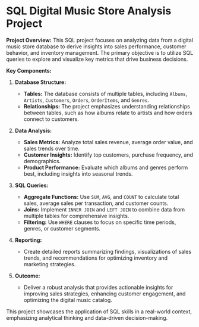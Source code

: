 <h1>SQL Digital Music Store Analysis Project</h1>

**Project Overview:**
This SQL project focuses on analyzing data from a digital music store database to derive insights into sales performance, customer behavior, and inventory management. The primary objective is to utilize SQL queries to explore and visualize key metrics that drive business decisions.

**Key Components:**

1. **Database Structure:**
   - **Tables:** The database consists of multiple tables, including `Albums`, `Artists`, `Customers`, `Orders`, `OrderItems`, and `Genres`.
   - **Relationships:** The project emphasizes understanding relationships between tables, such as how albums relate to artists and how orders connect to customers.

2. **Data Analysis:**
   - **Sales Metrics:** Analyze total sales revenue, average order value, and sales trends over time.
   - **Customer Insights:** Identify top customers, purchase frequency, and demographics.
   - **Product Performance:** Evaluate which albums and genres perform best, including insights into seasonal trends.

3. **SQL Queries:**
   - **Aggregate Functions:** Use `SUM`, `AVG`, and `COUNT` to calculate total sales, average sales per transaction, and customer counts.
   - **Joins:** Implement `INNER JOIN` and `LEFT JOIN` to combine data from multiple tables for comprehensive insights.
   - **Filtering:** Use `WHERE` clauses to focus on specific time periods, genres, or customer segments.

4. **Reporting:**
   - Create detailed reports summarizing findings, visualizations of sales trends, and recommendations for optimizing inventory and marketing strategies.

5. **Outcome:**
   - Deliver a robust analysis that provides actionable insights for improving sales strategies, enhancing customer engagement, and optimizing the digital music catalog.

This project showcases the application of SQL skills in a real-world context, emphasizing analytical thinking and data-driven decision-making.
